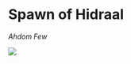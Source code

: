 <!-- wiki-header-section:start -->
# Spawn of Hidraal
_Ahdom Few_


<img src="wiki_images/Ahdom Few.png"><i></i></img>

<!-- wiki-header-section:end -->
